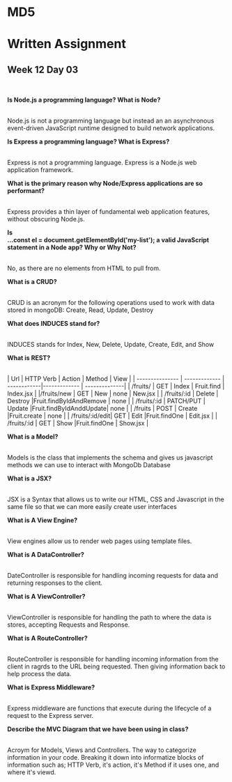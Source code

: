 # MD5
# Written Assignment
## Week 12 Day 03
<br>

__Is Node.js a programming language? What is Node?__

<br>
Node.js is not a programming language but instead an an asynchronous event-driven JavaScript runtime designed to build network applications.

<br>

__Is Express a programming language? What is Express?__

<br>
Express is not a programming language. Express is a Node.js web application framework.

<br>

__What is the primary reason why Node/Express applications are so performant?__

<br>
Express provides a thin layer of fundamental web application features, without obscuring Node.js.

<br>

__Is    
    ...const el = document.getElementById('my-list');
a valid JavaScript statement in a Node app? Why or Why Not?__

<br>
No, as there are no elements from HTML to pull from.

<br>

__What is a CRUD?__

<br>
CRUD is an acronym for the following operations used to work with data stored in mongoDB: Create, Read, Update, Destroy

<br>

__What does INDUCES stand for?__

<br>
INDUCES stands for Index, New, Delete, Update, Create, Edit, and Show

<br>

__What is REST?__

<br>
|    Url          |  HTTP Verb    |   Action    |   Method               | View          |
| --------------- | ------------- | ------------|-------------           | --------------|
| /fruits/        |    GET        |  Index      |  Fruit.find            |    Index.jsx  |
|/fruits/new      |    GET        |   New       |  none                  |    New.jsx    |
| /fruits/:id     |    Delete     |  Destroy    |Fruit.findByIdAndRemove |    none       |
| /fruits/:id     |   PATCH/PUT   |  Update     |Fruit.findByIdAnddUpdate|    none       |
| /fruits         |   POST        |  Create     |Fruit.create            |    none       |
| /fruits/:id/edit|   GET         |  Edit       |Fruit.findOne           |    Edit.jsx   |
| /fruits/:id     |   GET         |  Show       |Fruit.findOne           |    Show.jsx   |

<br>

__What is a Model?__

<br>
Models is the class that implements the schema and gives us javascript methods we can use to interact with MongoDb Database

<br>

__What is a JSX?__

<br>
JSX is a Syntax that allows us to write our HTML, CSS and Javascript in the same file so that we can more easily create user interfaces

<br>

__What is A View Engine?__

<br>
View engines allow us to render web pages using template files.

<br>

__What is A DataController?__

<br>
DateController is responsible for handling incoming requests for data and returning responses to the client.


<br>

__What is A ViewController?__

<br>
ViewController is responsible for handling the path to where the data is stores, accepting Requests and Response.


<br>

__What is A RouteController?__

<br>
RouteController is responsible for handling incoming information from the client in ragrds to the URL being requested. Then giving information back to help process the data.


<br>

__What is Express Middleware?__

<br>
Express middleware are functions that execute during the lifecycle of a request to the Express server.


<br>

__Describe the MVC Diagram that we have been using in class?__

<br>
Acroym for Models, Views and Controllers. The way to categorize information in your code. Breaking it down into informatize blocks of information such as; HTTP Verb, it's action, it's Method if it uses one, and where it's viewd.


<br>








